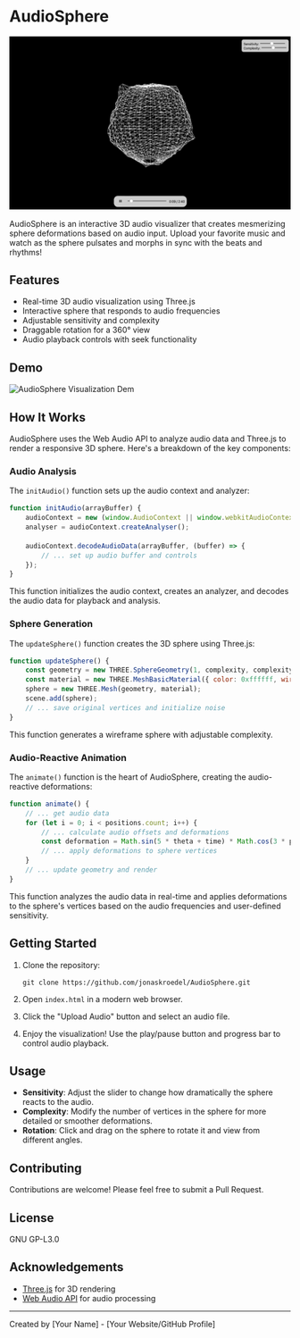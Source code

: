 # AudioSphere

![AudioSphere Visualization](./assets/screenshot.png)

AudioSphere is an interactive 3D audio visualizer that creates mesmerizing sphere deformations based on audio input. Upload your favorite music and watch as the sphere pulsates and morphs in sync with the beats and rhythms!

## Features

- Real-time 3D audio visualization using Three.js
- Interactive sphere that responds to audio frequencies
- Adjustable sensitivity and complexity
- Draggable rotation for a 360° view
- Audio playback controls with seek functionality

## Demo

![AudioSphere Visualization Dem](./assets/video.gif)

## How It Works

AudioSphere uses the Web Audio API to analyze audio data and Three.js to render a responsive 3D sphere. Here's a breakdown of the key components:

### Audio Analysis

The `initAudio()` function sets up the audio context and analyzer:

```javascript
function initAudio(arrayBuffer) {
    audioContext = new (window.AudioContext || window.webkitAudioContext)();
    analyser = audioContext.createAnalyser();
    
    audioContext.decodeAudioData(arrayBuffer, (buffer) => {
        // ... set up audio buffer and controls
    });
}
```

This function initializes the audio context, creates an analyzer, and decodes the audio data for playback and analysis.

### Sphere Generation

The `updateSphere()` function creates the 3D sphere using Three.js:

```javascript
function updateSphere() {
    const geometry = new THREE.SphereGeometry(1, complexity, complexity);
    const material = new THREE.MeshBasicMaterial({ color: 0xffffff, wireframe: true });
    sphere = new THREE.Mesh(geometry, material);
    scene.add(sphere);
    // ... save original vertices and initialize noise
}
```

This function generates a wireframe sphere with adjustable complexity.

### Audio-Reactive Animation

The `animate()` function is the heart of AudioSphere, creating the audio-reactive deformations:

```javascript
function animate() {
    // ... get audio data
    for (let i = 0; i < positions.count; i++) {
        // ... calculate audio offsets and deformations
        const deformation = Math.sin(5 * theta + time) * Math.cos(3 * phi + time) * combinedOffset * sensitivity / 30;
        // ... apply deformations to sphere vertices
    }
    // ... update geometry and render
}
```

This function analyzes the audio data in real-time and applies deformations to the sphere's vertices based on the audio frequencies and user-defined sensitivity.

## Getting Started

1. Clone the repository:
   ```
   git clone https://github.com/jonaskroedel/AudioSphere.git
   ```

2. Open `index.html` in a modern web browser.

3. Click the "Upload Audio" button and select an audio file.

4. Enjoy the visualization! Use the play/pause button and progress bar to control audio playback.

## Usage

- **Sensitivity**: Adjust the slider to change how dramatically the sphere reacts to the audio.
- **Complexity**: Modify the number of vertices in the sphere for more detailed or smoother deformations.
- **Rotation**: Click and drag on the sphere to rotate it and view from different angles.

## Contributing

Contributions are welcome! Please feel free to submit a Pull Request.

## License

GNU GP-L3.0

## Acknowledgements

- [Three.js](https://threejs.org/) for 3D rendering
- [Web Audio API](https://developer.mozilla.org/en-US/docs/Web/API/Web_Audio_API) for audio processing

---

Created by [Your Name] - [Your Website/GitHub Profile]